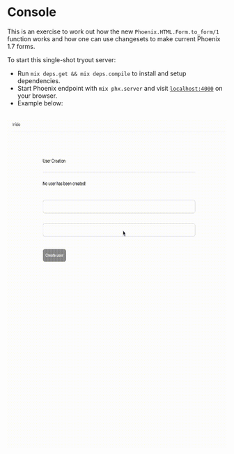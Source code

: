 # Console

This is an exercise to work out how the new `Phoenix.HTML.Form.to_form/1` function works and how one can use changesets to make current Phoenix 1.7 forms.

To start this single-shot tryout server:

* Run `mix deps.get && mix deps.compile` to install and setup dependencies.
* Start Phoenix endpoint with `mix phx.server` and visit [`localhost:4000`](http://localhost:4000) on your browser.
* Example below:<br><br>
  
<img src="./example.gif" width="750" height="750"/>

